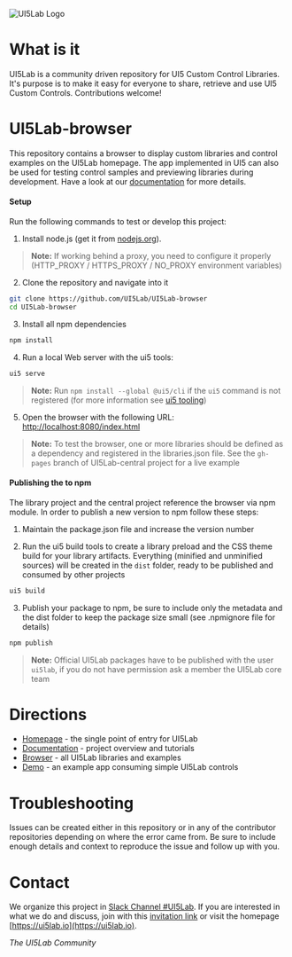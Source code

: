 ![UI5Lab Logo](https://github.com/UI5Lab/UI5Lab-central/blob/master/docs/media/UI5LabLogoPhoenix.png)

# What is it
UI5Lab is a community driven repository for UI5 Custom Control Libraries. It's purpose is to make it easy for everyone to share, retrieve and use UI5 Custom Controls. Contributions welcome!

# UI5Lab-browser
This repository contains a browser to display custom libraries and control examples on the UI5Lab homepage. The app implemented in UI5 can also be used for testing control samples and previewing libraries during development. Have a look at our [documentation](http://ui5lab.io/docs/) for more details. 

#### Setup

Run the following commands to test or develop this project:

1. Install node.js (get it from [nodejs.org](http://nodejs.org/)).

> **Note:** If working behind a proxy, you need to configure it properly (HTTP_PROXY / HTTPS_PROXY / NO_PROXY environment variables)

2. Clone the repository and navigate into it

```sh
git clone https://github.com/UI5Lab/UI5Lab-browser
cd UI5Lab-browser
```

3. Install all npm dependencies 

```sh
npm install
```

4. Run a local Web server with the ui5 tools:

```sh
ui5 serve
```

> **Note:** Run ```npm install --global @ui5/cli``` if the ```ui5``` command is not registered (for more information see [ui5 tooling](https://github.com/SAP/ui5-tooling]))

5. Open the browser with the following URL: [http://localhost:8080/index.html](http://localhost:8080/index.html)

> **Note:** To test the browser, one or more libraries should be defined as a dependency and registered in the libraries.json file. See the ```gh-pages``` branch of UI5Lab-central project for a live example

#### Publishing the to npm

The library project and the central project reference the browser via npm module. In order to publish a new version to npm follow these steps:

1. Maintain the package.json file and increase the version number


2. Run the ui5 build tools to create a library preload and the CSS theme build for your library artifacts. Everything (minified and unminified sources) will be created in the ```dist``` folder, ready to be published and consumed by other projects

```sh
ui5 build
```

3. Publish your package to npm, be sure to include only the metadata and the dist folder to keep the package size small (see .npmignore file for details) 

```sh
npm publish
```

> **Note:**  Official UI5Lab packages have to be published with the user ```ui5lab```, if you do not have permission ask a member the UI5Lab core team 


# Directions

* [Homepage](https://ui5lab.io) - the single point of entry for UI5Lab
* [Documentation](https://ui5lab.io/docs) - project overview and tutorials
* [Browser](https://ui5lab.io/browser) - all UI5Lab libraries and examples
* [Demo](https://ui5lab.github.io/UI5Lab-app-simple/index.html) - an example app consuming simple UI5Lab controls

# Troubleshooting

Issues can be created either in this repository or in any of the contributor repositories depending on where the error came from.
Be sure to include enough details and context to reproduce the issue and follow up with you. 

# Contact

We organize this project in [Slack Channel #UI5Lab](https://openui5.slack.com/messages/UI5lab).
If you are interested in what we do and discuss, join with this [invitation link](http://slackui5invite.herokuapp.com/) or visit the homepage [https://ui5lab.io](https://ui5lab.io).

*The UI5Lab Community*
